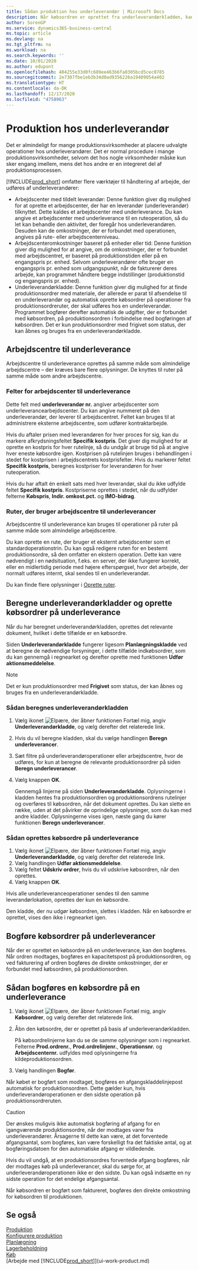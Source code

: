 ```yaml
---
title: Sådan produktion hos underleverandør | Microsoft Docs
description: Når købsordren er oprettet fra underleverandørkladden, kan den bogføres.
author: SorenGP
ms.service: dynamics365-business-central
ms.topic: article
ms.devlang: na
ms.tgt_pltfrm: na
ms.workload: na
ms.search.keywords: ''
ms.date: 10/01/2020
ms.author: edupont
ms.openlocfilehash: 404255e33d0fc689ee463b6fa0305bcd5cec0785
ms.sourcegitcommit: 2e7307fbe1eb3b34d0ad9356226a19409054a402
ms.translationtype: HT
ms.contentlocale: da-DK
ms.lasthandoff: 12/17/2020
ms.locfileid: "4758963"
---
```

# <a name="subcontract-manufacturing"></a>Produktion hos underleverandør
Det er almindeligt for mange produktionsvirksomheder at placere udvalgte operationer hos underleverandører. Det er normal procedure i mange produktionsvirksomheder, selvom det hos nogle virksomheder måske kun sker engang imellem, mens det hos andre er en integreret del af produktionsprocessen.

[!INCLUDE[prod_short](includes/prod_short.md)] omfatter flere værktøjer til håndtering af arbejde, der udføres af underleverandører:  

- Arbejdscenter med tildelt leverandør: Denne funktion giver dig mulighed for at oprette et arbejdscenter, der har en leverandør (underleverandør) tilknyttet. Dette kaldes et arbejdscenter med underleverance. Du kan angive et arbejdscenter med underleverance til en ruteoperation, så du let kan behandle den aktivitet, der foregår hos underleverandøren. Desuden kan de omkostninger, der er forbundet med operationen, angives på rute- eller arbejdscenterniveau.  
- Arbejdscenteromkostninger baseret på enheder eller tid: Denne funktion giver dig mulighed for at angive, om de omkostninger, der er forbundet med arbejdscentret, er baseret på produktionstiden eller på en engangspris pr. enhed. Selvom underleverandører ofte bruger en engangspris pr. enhed som udgangspunkt, når de fakturerer deres arbejde, kan programmet håndtere begge indstillinger (produktionstid og engangspris pr. enhed).  
- Underleverandørkladde: Denne funktion giver dig mulighed for at finde produktionsordrer med materiale, der allerede er parat til afsendelse til en underleverandør og automatisk oprette købsordrer på operationer fra produktionsordreruter, der skal udføres hos en underleverandør. Programmet bogfører derefter automatisk de udgifter, der er forbundet med købsordren, på produktionsordren i forbindelse med bogføringen af købsordren. Det er kun produktionsordrer med frigivet som status, der kan åbnes og bruges fra en underleverandørkladde.  

## <a name="subcontract-work-centers"></a>Arbejdscentre til underleverance  
Arbejdscentre til underleverance oprettes på samme måde som almindelige arbejdscentre – der kræves bare flere oplysninger. De knyttes til ruter på samme måde som andre arbejdscentre.  

### <a name="subcontract-work-center-fields"></a>Felter for arbejdscenter til underleverance  
Dette felt med **underleverandør nr.** angiver arbejdscenter som underleverancearbejdscenter. Du kan angive nummeret på den underleverandør, der leverer til arbejdscentret. Feltet kan bruges til at administrere eksterne arbejdscentre, som udfører kontraktarbejde.  

Hvis du aftaler prisen med leverandøren for hver proces for sig, kan du markere afkrydsningsfeltet **Specifik kostpris**. Det giver dig mulighed for at oprette en kostpris for hver rutelinje, så du undgår at bruge tid på at angive hver eneste købsordre igen. Kostprisen på rutelinjen bruges i behandlingen i stedet for kostprisen i arbejdscentrets kostprisfelter. Hvis du markerer feltet **Specifik kostpris**, beregnes kostpriser for leverandøren for hver ruteoperation.  

Hvis du har aftalt én enkelt sats med hver leverandør, skal du ikke udfylde feltet **Specifik kostpris**. Kostpriserne oprettes i stedet, når du udfylder felterne **Købspris**, **Indir. omkost.pct.** og **IMO-bidrag**.  

### <a name="routings-that-use-subcontract-work-centers"></a>Ruter, der bruger arbejdscentre til underleverancer  
Arbejdscentre til underleverance kan bruges til operationer på ruter på samme måde som almindelige arbejdscentre.  

Du kan oprette en rute, der bruger et eksternt arbejdscenter som et standardoperationstrin. Du kan også redigere ruten for en bestemt produktionsordre, så den omfatter en ekstern operation. Dette kan være nødvendigt i en nødsituation, f.eks. en server, der ikke fungerer korrekt, eller en midlertidig periode med højere efterspørgsel, hvor det arbejde, der normalt udføres internt, skal sendes til en underleverandør.  

Du kan finde flere oplysninger i [Oprette ruter](production-how-to-create-routings.md).  

## <a name="calculate-subcontracting-worksheets-and-create-subcontract-purchase-orders"></a>Beregne underleverandørkladder og oprette købsordrer på underleverance  
Når du har beregnet underleverandørkladden, oprettes det relevante dokument, hvilket i dette tilfælde er en købsordre.  

Siden **Underleverandørkladde** fungerer ligesom **Planlægningskladde** ved at beregne de nødvendige forsyninger, i dette tilfælde indkøbsordrer, som du kan gennemgå i regnearket og derefter oprette med funktionen **Udfør aktionsmeddelelse**.  

> [!NOTE]  
>  Det er kun produktionsordrer med **Frigivet** som status, der kan åbnes og bruges fra en underleverandørkladde.  

### <a name="to-calculate-the-subcontracting-worksheet"></a>Sådan beregnes underleverandørkladden  
1.  Vælg ikonet ![Elpære, der åbner funktionen Fortæl mig](media/ui-search/search_small.png "Fortæl mig, hvad du vil foretage dig"), angiv **Underleverandørkladde**, og vælg derefter det relaterede link.  
2.  Hvis du vil beregne kladden, skal du vælge handlingen **Beregn underleverancer**.  
3.  Sæt filtre på underleverandøroperationer eller arbejdscentre, hvor de udføres, for kun at beregne de relevante produktionsordrer på siden **Beregn underleverancer**.  
4.  Vælg knappen **OK**.  

    Gennemgå linjerne på siden **Underleverandørkladde**. Oplysningerne i kladden hentes fra produktionsordren og produktionsordrens rutelinjer og overføres til købsordren, når det dokument oprettes. Du kan slette en række, uden at det påvirker de oprindelige oplysninger, som du kan med andre kladder. Oplysningerne vises igen, næste gang du kører funktionen **Beregn underleverancer**.  

### <a name="to-create-the-subcontract-purchase-order"></a>Sådan oprettes købsordre på underleverance  
1.  Vælg ikonet ![Elpære, der åbner funktionen Fortæl mig](media/ui-search/search_small.png "Fortæl mig, hvad du vil foretage dig"), angiv **Underleverandørkladde**, og vælg derefter det relaterede link.  
2.  Vælg handlingen **Udfør aktionsmeddelelse**.  
3.  Vælg feltet **Udskriv ordrer**, hvis du vil udskrive købsordren, når den oprettes.  
4.  Vælg knappen **OK**.  

Hvis alle underleveranceoperationer sendes til den samme leverandørlokation, oprettes der kun én købsordre.  

Den kladde, der nu udgør købsordren, slettes i kladden. Når en købsordre er oprettet, vises den ikke i regnearket igen.  

## <a name="posting-subcontract-purchase-orders"></a>Bogføre købsordrer på underleverancer  
Når der er oprettet en købsordre på en underleverance, kan den bogføres. Når ordren modtages, bogføres en kapacitetspost på produktionsordren, og ved fakturering af ordren bogføres de direkte omkostninger, der er forbundet med købsordren, på produktionsordren.  

## <a name="to-post-a-subcontract-purchase-order"></a>Sådan bogføres en købsordre på en underleverance  
1.  Vælg ikonet ![Elpære, der åbner funktionen Fortæl mig](media/ui-search/search_small.png "Fortæl mig, hvad du vil foretage dig"), angiv **Købsordrer**, og vælg derefter det relaterede link.  
2.  Åbn den købsordre, der er oprettet på basis af underleverandørkladden.  

    På købsordrelinjerne kan du se de samme oplysninger som i regnearket. Felterne **Prod.ordrenr.**, **Prod.ordrelinjenr.**, **Operationsnr.** og **Arbejdscenternr.** udfyldes med oplysningerne fra kildeproduktionsordren.  

3.  Vælg handlingen **Bogfør**.  

Når købet er bogført som modtaget, bogføres en afgangskladdelinjepost automatisk for produktionsordren. Dette gælder kun, hvis underleverandøroperationen er den sidste operation på produktionsordreruten.  

> [!CAUTION]  
>  Der ønskes muligvis ikke automatisk bogføring af afgang for en igangværende produktionsordre, når der modtages varer fra underleverandører. Årsagerne til dette kan være, at det forventede afgangsantal, som bogføres, kan være forskelligt fra det faktiske antal, og at bogføringsdatoen for den automatiske afgang er vildledende.  
>   
>  Hvis du vil undgå, at en produktionsordres forventede afgang bogføres, når der modtages køb på underleverancer, skal du sørge for, at underleverandøroperationen ikke er den sidste. Du kan også indsætte en ny sidste operation for det endelige afgangsantal.  

Når købsordren er bogført som faktureret, bogføres den direkte omkostning for købsordren til produktionen.  

## <a name="see-also"></a>Se også  
[Produktion](production-manage-manufacturing.md)    
[Konfigurere produktion](production-configure-production-processes.md)  
[Planlægning](production-planning.md)      
[Lagerbeholdning](inventory-manage-inventory.md)  
[Køb](purchasing-manage-purchasing.md)  
[Arbejde med [!INCLUDE[prod_short](includes/prod_short.md)]](ui-work-product.md)
